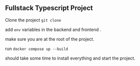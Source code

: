 ## Fullstack Typescript Project

Clone the project ```git clone```

add ```env``` variables in the backend and frontend . 

make sure you are at the root of the project.

run ```docker compose up --build```

should take some time to install everything and start the project.

